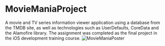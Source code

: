 # MovieManiaProject
A movie and TV series information viewer application using a database from the TMDB site, as well as technologies such as UserDefaults, CoreData and the Alamofire library. The assignment was completed as the final project in the iOS development training course.
![MovieManiaPoster](https://user-images.githubusercontent.com/118993099/229093204-33287013-5ecc-4ae0-b4cc-e67151d69c03.png)
